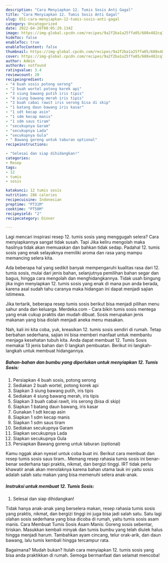 ```yaml
---
description: "Cara Menyiapkan 12. Tumis Sosis Anti Gagal"
title: "Cara Menyiapkan 12. Tumis Sosis Anti Gagal"
slug: 651-cara-menyiapkan-12-tumis-sosis-anti-gagal
category: Uncategorized
date: 2022-04-26T08:05:29.134Z
image: https://img-global.cpcdn.com/recipes/9a2f2ba1a25ffa05/680x482cq70/12-tumis-sosis-foto-resep-utama.jpg
hideToc: false
enableToc: true
enableTocContent: false
thumbnail: https://img-global.cpcdn.com/recipes/9a2f2ba1a25ffa05/680x482cq70/12-tumis-sosis-foto-resep-utama.jpg
cover: https://img-global.cpcdn.com/recipes/9a2f2ba1a25ffa05/680x482cq70/12-tumis-sosis-foto-resep-utama.jpg
author: Admin
authorAv: notfound
ratingvalue: 3.4
reviewcount: 20
recipeingredient:
- "4 buah sosis potong serong"
- "2 buah wortel potong korek api"
- "3 siung bawang putih iris tipis"
- "4 siung bawang merah iris tipis"
- "3 buah cabai rawit iris serong bisa di skip"
- "1 batang daun bawang iris kasar"
- "1 sdt kecap asin"
- "1 sdm kecap manis"
- "1 sdm saus tiram"
- "secukupnya Garam"
- "secukupnya Lada"
- "secukupnya Gula"
- " Bawang goreng untuk taburan optional"
recipeinstructions:

- "Selesai dan siap dihidangkan!"
categories:
- Resep
tags:
- 12
- tumis
- sosis

katakunci: 12 tumis sosis 
nutrition: 286 calories
recipecuisine: Indonesian
preptime: "PT31M"
cooktime: "PT50M"
recipeyield: "2"
recipecategory: Dinner

---
```



Lagi mencari inspirasi resep 12. tumis sosis yang menggugah selera? Cara menyiapkannya sangat tidak susah. Tapi Jika keliru mengolah maka hasilnya tidak akan memuaskan dan bahkan tidak sedap. Padahal 12. tumis sosis yang enak selayaknya memiliki aroma dan rasa yang mampu memancing selera kita.


Ada beberapa hal yang sedikit banyak mempengaruhi kualitas rasa dari 12. tumis sosis, mulai dari jenis bahan, selanjutnya pemilihan bahan segar dan bagus, hingga cara mengolah dan menghidangkannya. Tidak usah bingung jika ingin menyiapkan 12. tumis sosis yang enak di mana pun anda berada, karena asal sudah tahu caranya maka hidangan ini dapat menjadi sajian istimewa.

Jika tertarik, beberapa resep tumis sosis berikut bisa menjadi pilihan menu sahur anda dan keluarga. Merdeka.com - Cara bikin tumis sosis mentega yang enak cukup praktis dan mudah dibuat. Sosis merupakan jenis makanan yang bisa diolah menjadi aneka menu masakan.


Nah, kali ini kita coba, yuk, kreasikan 12. tumis sosis sendiri di rumah. Tetap berbahan sederhana, sajian ini bisa memberi manfaat untuk membantu menjaga kesehatan tubuh kita. Anda dapat membuat 12. Tumis Sosis memakai 13 jenis bahan dan 0 langkah pembuatan. Berikut ini langkah-langkah untuk membuat hidangannya.

<!--inarticleads1-->

##### Bahan-bahan dan bumbu yang diperlukan untuk menyiapkan 12. Tumis Sosis:

1. Persiapkan 4 buah sosis, potong serong
1. Sediakan 2 buah wortel, potong korek api
1. Siapkan 3 siung bawang putih, iris tipis
1. Sediakan 4 siung bawang merah, iris tipis
1. Siapkan 3 buah cabai rawit, iris serong (bisa di skip)
1. Siapkan 1 batang daun bawang, iris kasar
1. Gunakan 1 sdt kecap asin
1. Siapkan 1 sdm kecap manis
1. Siapkan 1 sdm saus tiram
1. Sediakan secukupnya Garam
1. Siapkan secukupnya Lada
1. Siapkan secukupnya Gula
1. Persiapkan  Bawang goreng untuk taburan (optional)


Kamu nggak akan nyesel untuk coba buat ini. Berikut cara membuat dan resep tumis sosis saus tiram.. Memang resep rahasia tumis sosis ini benar-benar sederhana tapi praktis, nikmat, dan bergizi tinggi. IRT tidak perlu khawatir anak akan menolaknya karena bahan utama lauk ini yaitu sosis adalah salah satu makan yang bisa memenuhi selera anak-anak. 

<!--inarticleads2-->

##### Instruksi untuk membuat 12. Tumis Sosis:


1. Selesai dan siap dihidangkan!

Tidak hanya anak-anak yang berselera makan, resep rahasia tumis sosis yang praktis, nikmat, dan bergizi tinggi ini juga bisa jadi salah satu. Satu lagi olahan sosis sederhana yang bisa dicoba di rumah, yaitu tumis sosis asam manis. Cara Membuat Tumis Sosis Asam Manis: Goreng sosis sebentar, tiriskan. Masukkan kembali minyak dan tumis bumbu yang telah diulek halus hingga menjadi harum. Tambahkan ayam cincang, telur orak-arik, dan daun bawang, lalu tumis kembali hingga tercampur rata. 

Bagaimana? Mudah bukan? Itulah cara menyiapkan 12. tumis sosis yang bisa anda praktikkan di rumah. Semoga bermanfaat dan selamat mencoba!
